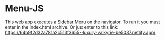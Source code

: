 # Menu-JS
This web app executes a Sidebar Menu on the navigator. To run it you must enter in the index.html archive.
Or just enter to this link: https://64b9f2d32a781a2c513f3655--luxury-valkyrie-be5037.netlify.app/
